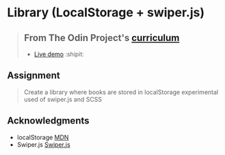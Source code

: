 # Library (LocalStorage + swiper.js)

> ## From The Odin Project's [curriculum](https://www.theodinproject.com/courses/javascript/lessons/library)
>
> - [Live demo](https://lance28-beep.github.io/PROJECT-LIBRARY/) :shipit:

## Assignment

> Create a library where books are stored in localStorage
> experimental used of swiper.js and SCSS

## Acknowledgments

- localStorage [MDN](https://developer.mozilla.org/en-US/docs/Web/API/Web_Storage_API/Using_the_Web_Storage_API)
- Swiper.js [Swiper.js](https://swiperjs.com/swiper-api)
